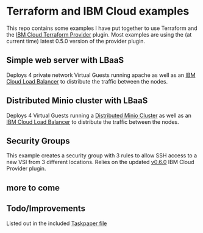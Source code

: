 # Terraform and IBM Cloud examples
This repo contains some examples I have put together to use Terraform and the [IBM Cloud Terraform Provider](https://ibm-bluemix.github.io/tf-ibm-docs/index.html) plugin. Most examples are using the (at current time) latest 0.5.0 version of the provider plugin. 

## Simple web server with LBaaS
Deploys 4 private network Virtual Guests running apache as well as an [IBM Cloud Load Balancer](https://console.bluemix.net/docs/infrastructure/loadbalancer-service/basic-load-balancing.html#basic-load-balancing) to distribute the traffic between the nodes. 

## Distributed Minio cluster with LBaaS
Deploys 4 Virtual Guests running a [Distributed Minio Cluster](https://docs.minio.io/docs/distributed-minio-quickstart-guide) as well as an [IBM Cloud Load Balancer](https://console.bluemix.net/docs/infrastructure/loadbalancer-service/basic-load-balancing.html#basic-load-balancing) to distribute the traffic between the nodes. 

## Security Groups
This example creates a security group with 3 rules to allow SSH access to a new VSI from 3 different locations. Relies on the updated [v0.6.0](https://github.com/IBM-Bluemix/terraform-provider-ibm/releases/tag/v0.6.0) IBM Cloud Provider plugin. 

## more to come


## Todo/Improvements

Listed out in the included [Taskpaper file](tf-ibmcloud-examples.taskpaper) 